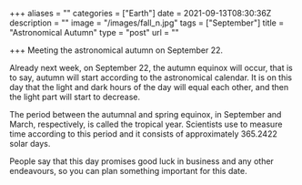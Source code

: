 +++
aliases = ""
categories = ["Earth"]
date = 2021-09-13T08:30:36Z
description = ""
image = "/images/fall_n.jpg"
tags = ["September"]
title = "Astronomical Autumn"
type = "post"
url = ""

+++
Meeting the astronomical autumn on September 22.

Already next week, on September 22, the autumn equinox will occur, that is to say, autumn will start according to the astronomical calendar. It is on this day that the light and dark hours of the day will equal each other, and then the light part will start to decrease.

The period between the autumnal and spring equinox, in September and March, respectively, is called the tropical year. Scientists use to measure time according to this period and it consists of approximately 365.2422 solar days.

People say that this day promises good luck in business and any other endeavours, so you can plan something important for this date.